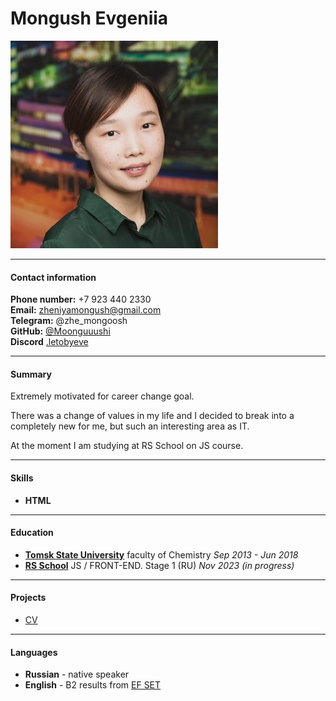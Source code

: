 # Mongush Evgeniia

![Photo](/img-photo.jpeg)

---

#### Contact information

**Phone number:** +7 923 440 2330  
**Email:** zheniyamongush@gmail.com  
**Telegram:** @zhe_mongoosh  
**GitHub:** [@Moonguuushi](https://github.com/Moonguuushi)  
**Discord** [.letobyeve](https://discordapp.com/users/1069742343995007107/)

---

#### Summary

Extremely motivated for career change goal.

There was a change of values in my life and I decided to break into a completely new for me, but such an interesting area as IT.

At the moment I am studying at RS School on JS course.

---

#### Skills

- **HTML**

---

#### Education

- **[Tomsk State University](https://en.tsu.ru/faculties/chf/)** faculty of Chemistry _Sep 2013 - Jun 2018_
- **[RS School](https://rs.school/index.html)** JS / FRONT-END. Stage 1 (RU) _Nov 2023 (in progress)_

---

#### Projects

- [CV](https://moonguuushi.github.io/rsschool-cv/cv)

---

#### Languages

- **Russian** - native speaker
- **English** - B2 results from [EF SET](https://www.efset.org/ef-set-50/)
